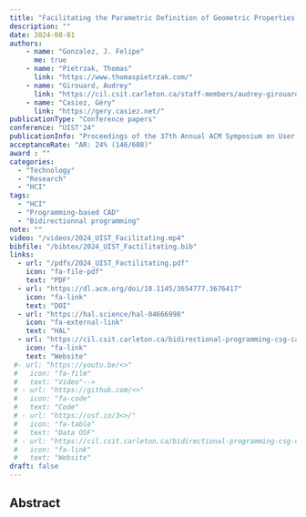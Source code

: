 ```yaml
---
title: "Facilitating the Parametric Definition of Geometric Properties in Programming-Based CAD"
description: ""
date: 2024-08-01
authors:
    - name: "Gonzalez, J. Felipe" 
      me: true
    - name: "Pietrzak, Thomas"
      link: "https://www.thomaspietrzak.com/"
    - name: "Girouard, Audrey"
      link: "https://cil.csit.carleton.ca/staff-members/audrey-girouard/"
    - name: "Casiez, Géry"
      link: "https://gery.casiez.net/"
publicationType: "Conference papers"
conference: "UIST'24"
publicationInfo: "Proceedings of the 37th Annual ACM Symposium on User Interface Software and Technology"
acceptanceRate: "AR: 24% (146/608)"
award : ""
categories:
  - "Technology"
  - "Research"
  - "HCI"
tags:
  - "HCI"
  - "Programming-based CAD"
  - "Bidirectionnal programming"
note: ""
video: "/videos/2024_UIST_Facilitating.mp4"
bibfile: "/bibtex/2024_UIST_Factilitating.bib"
links:
  - url: "/pdfs/2024_UIST_Factilitating.pdf"
    icon: "fa-file-pdf"
    text: "PDF"
  - url: "https://dl.acm.org/doi/10.1145/3654777.3676417"
    icon: "fa-link"
    text: "DOI"
  - url: "https://hal.science/hal-04666998"
    icon: "fa-external-link"
    text: "HAL"
  - url: "https://cil.csit.carleton.ca/bidirectional-programming-csg-cad/"
    icon: "fa-link"
    text: "Website"
 #- url: "https://youtu.be/<>"
 #   icon: "fa-film"
 #   text: "Video"-->
 # - url: "https://github.com/<>"
 #   icon: "fa-code"
 #   text: "Code"
 # - url: "https://osf.io/3<>/"
 #   icon: "fa-table"
 #   text: "Data OSF"
 # - url: "https://cil.csit.carleton.ca/bidirectional-programming-csg-cad/"
 #   icon: "fa-link"
 #   text: "Website"
draft: false
---
```




## Abstract

